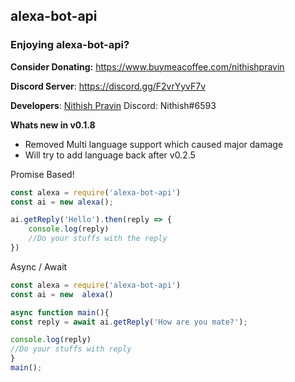 
## alexa-bot-api

### Enjoying alexa-bot-api?

**Consider Donating:**
https://www.buymeacoffee.com/nithishpravin

**Discord Server**:
https://discord.gg/F2vrYyvF7v

**Developers**:
[Nithish Pravin](https://github.com/Major-Thrust)
Discord: Nithish#6593

**Whats new in v0.1.8**
- Removed Multi language support which caused major damage
- Will try to add language back after v0.2.5

Promise Based!
```js
const alexa = require('alexa-bot-api')
const ai = new alexa();

ai.getReply('Hello').then(reply => {
    console.log(reply)
    //Do your stuffs with the reply
})
```

Async / Await
```js
const alexa = require('alexa-bot-api')
const ai = new  alexa()

async function main(){
const reply = await ai.getReply('How are you mate?');

console.log(reply)
//Do your stuffs with reply
}
main();
```